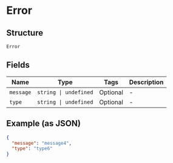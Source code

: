 
# Error

## Structure

`Error`

## Fields

| Name | Type | Tags | Description |
|  --- | --- | --- | --- |
| `message` | `string \| undefined` | Optional | - |
| `type` | `string \| undefined` | Optional | - |

## Example (as JSON)

```json
{
  "message": "message4",
  "type": "type6"
}
```

